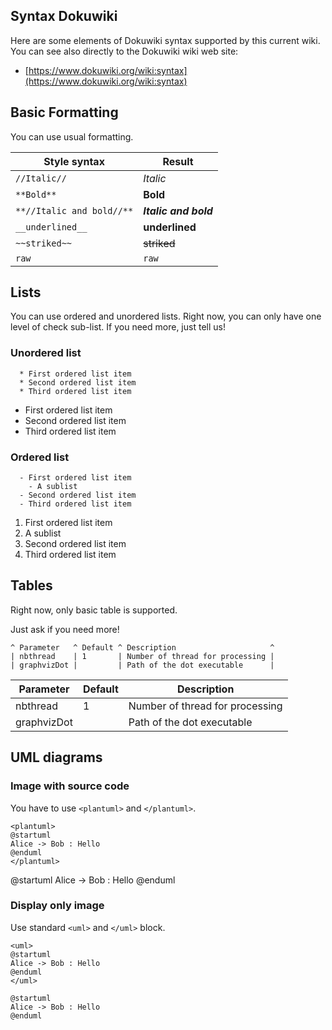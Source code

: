 ## Syntax Dokuwiki

Here are some elements of Dokuwiki syntax supported by this current wiki.
You can see also directly to the Dokuwiki wiki web site: 
* [https://www.dokuwiki.org/wiki:syntax](https://www.dokuwiki.org/wiki:syntax)


## Basic Formatting

You can use usual formatting.

| Style syntax                | Result                |
| --------------------------- | --------------------- |
| ``//Italic//``              | *Italic*              |
| ``**Bold**``                | **Bold**              |
| ``**//Italic and bold//**`` | ***Italic and bold*** |
| ``__underlined__``          | __underlined__        |
| ``~~striked~~``             | ~~striked~~           |
| ``raw``                     | ``raw``               |


## Lists

You can use ordered and unordered lists. Right now, you can only have one level of check sub-list. If you need more, just tell us!

### Unordered list

```
  * First ordered list item
  * Second ordered list item
  * Third ordered list item
```

* First ordered list item
* Second ordered list item
* Third ordered list item

### Ordered list

```
  - First ordered list item
    - A sublist
  - Second ordered list item
  - Third ordered list item
```

1. First ordered list item
  1. A sublist
1. Second ordered list item
1. Third ordered list item


## Tables

Right now, only basic table is supported.

Just ask if you need more!

```
^ Parameter   ^ Default ^ Description                     ^
| nbthread    | 1       | Number of thread for processing |
| graphvizDot |         | Path of the dot executable      |
```


| Parameter   | Default | Description                     |
| ----------- | ------- | ------------------------------- |
| nbthread    | 1       | Number of thread for processing |
| graphvizDot |         | Path of the dot executable      |


## UML diagrams

### Image with source code

You have to use ``<plantuml>`` and ``</plantuml>``.

```
<plantuml>
@startuml
Alice -> Bob : Hello
@enduml
</plantuml>
```

<plantuml>
@startuml
Alice -> Bob : Hello
@enduml
</plantuml>

### Display only image

Use standard ``<uml>`` and ``</uml>`` block.

```
<uml>
@startuml
Alice -> Bob : Hello
@enduml
</uml>
```

```plantuml
@startuml
Alice -> Bob : Hello
@enduml
```


